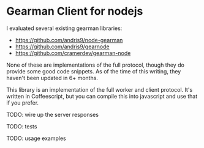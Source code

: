 Gearman Client for nodejs 
========

I evaluated several existing gearman libraries:

* https://github.com/andris9/node-gearman
* https://github.com/andris9/gearnode
* https://github.com/cramerdev/gearman-node

None of these are implementations of the full protocol, though they do provide some good code snippets. As of the time of this writing, they haven't been updated in 6+ months. 

This library is an implementation of the full worker and client protocol. It's written in Coffeescript, but you can compile this into javascript and use that if you prefer.

TODO: wire up the server responses

TODO: tests

TODO: usage examples
